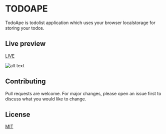 # TODOAPE
TodoApe is todolist application which uses your browser localstorage for storing your todos.

## Live preview
[LIVE](www.todoape.netlify.app)


![alt text](https://firebasestorage.googleapis.com/v0/b/dynamite-beff5.appspot.com/o/Desktop%20-%201%20(1).png?alt=media&token=c4c9e01f-97ef-498e-811f-456cdc3e04db)

## Contributing
Pull requests are welcome. For major changes, please open an issue first to discuss what you would like to change.

## License
[MIT](https://choosealicense.com/licenses/mit/)
